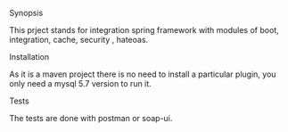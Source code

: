 Synopsis

This prject stands for integration spring framework with modules of boot, integration, cache, security , hateoas.




Installation

As it is a maven project there is no need to install a particular plugin, you  only need a mysql 5.7 version to run it.





Tests

The tests are done with postman or soap-ui.

 
 